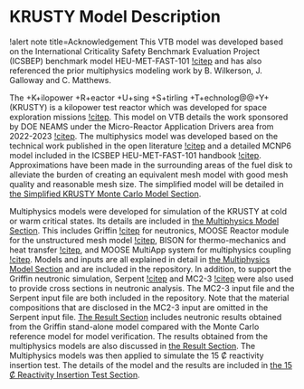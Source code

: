 # KRUSTY Model Description

!alert note title=Acknowledgement
This VTB model was developed based on the International Criticality Safety Benchmark Evaluation Project (ICSBEP) benchmark model HEU-MET-FAST-101 [!citep](Smith2019) and has also referenced the prior multiphysics modeling work by B. Wilkerson, J. Galloway and C. Matthews.

The +K+ilopower +R+eactor +U+sing +S+tirling +T+echnolog@@+Y+ (KRUSTY) is a kilopower test reactor which was developed for space exploration missions [!citep](Mcclure2020_1). This model on VTB details the work sponsored by DOE NEAMS under the Micro-Reactor Application Drivers area from 2022-2023 [!citep](Stauff2022,Stauff2023,Cao2024). The multiphysics model was developed based on the technical work published in the open literature [!citep](Poston2020_1,Poston2020_2,Poston2020_3,Mcclure2020_2,Sanchez2020,Grove2020) and a detailed MCNP6 model included in the ICSBEP HEU-MET-FAST-101 handbook [!citep](Smith2019). Approximations have been made in the surrounding areas of the fuel disk to alleviate the burden of creating an equivalent mesh model with good mesh quality and reasonable mesh size. The simplified model will be detailed in [the Simplified KRUSTY Monte Carlo Model Section](Simplified_KRUSTY_Monte_Carlo_Model.md).

Multiphysics models were developed for simulation of the KRUSTY at cold or warm critical states. Its details are included in [the Multiphysics Model Section](Griffin-BISON_Multiphysics_Steady_State_Model.md). This includes Griffin [!citep](Lee2021) for neutronics, MOOSE Reactor module for the unstructured mesh model [!citep](Shemon2023), BISON for thermo-mechanics and heat transfer [!citep](Williamson2021), and MOOSE MultiApp system for multiphysics coupling [!citep](Gaston2015). Models and inputs are all explained in detail in [the Multiphysics Model Section](Griffin-BISON_Multiphysics_Steady_State_Model.md) and are included in the repository. In addition, to support the Griffin neutronic simulation, Serpent [!citep](Leppanen2015) and MC2-3 [!citep](Lee2017) were also used to provide cross sections in neutronic analysis. The MC2-3 input file and the Serpent input file are both included in the repository. Note that the material compositions that are disclosed in the MC2-3 input are omitted in the Serpent input file. [The Result Section](Neutronic_Multiphysics_Steady_State_Results.md) includes neutronic results obtained from the Griffin stand-alone model compared with the Monte Carlo reference model for model verification. The results obtained from the multiphysics models are also discussed in [the Result Section](Neutronic_Multiphysics_Steady_State_Results.md). The Multiphysics models was then applied to simulate the 15 Ȼ reactivity insertion test. The details of the model and the results are included in [the 15 Ȼ Reactivity Insertion Test Section](Griffin-BISON_Multiphysics_15C_Reactivity_Insertion_Test.md).

